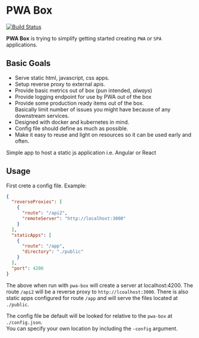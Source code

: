 # PWA Box
[![Build Status](https://travis-ci.com/klouddy/pwa-box.svg?branch=master)](https://travis-ci.com/klouddy/pwa-box)

**PWA Box** is trying to simplify getting started creating `PWA` or `SPA` applications.  

## Basic Goals

- Serve static html, javascript, css apps.
- Setup reverse proxy to external apis.
- Provide basic metrics out of box (pun intended, *always*) 
- Provide logging endpoint for use by PWA out of the box
- Provide some production ready items out of the box.  
Basically limit number of issues you might have because of any downstream services.  
- Designed with docker and kubernetes in mind.
- Config file should define as much as possible.
- Make it easy to reuse and light on resources so it can be used early and often.

Simple app to host a static js application i.e. Angular or React

## Usage

First crete a config file.  Example:

```json
{
  "reverseProxies": [
    {
      "route": "/api2",
      "remoteServer": "http://localhost:3000"
    }
  ],
  "staticApps": [
    {
      "route": "/app",
      "directory": "./public"
    }
  ],
  "port": 4200
}
```

The above when run with `pwa-box` will create a server at localhost:4200.  The route `/api2` will be a
reverse proxy to `http://lcoalhost:3000`.  There is also static apps configured for route `/app` and will serve
the files located at `./public`. 


The config file be default will be looked for relative to the `pwa-box` at `./config.json`.  
You can specify your own location by including the `-config` argument.

